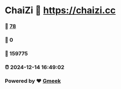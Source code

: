 # ChaiZi :link: https://chaizi.cc 
### :page_facing_up: [78](https://chaizi.cc/tag.html) 
### :speech_balloon: 0 
### :hibiscus: 159775 
### :alarm_clock: 2024-12-14 16:49:02 
### Powered by :heart: [Gmeek](https://github.com/Meekdai/Gmeek)
